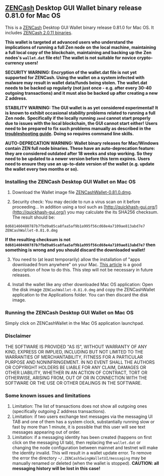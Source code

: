 ## [ZENCash](https://zensystem.io/) Desktop GUI Wallet binary release 0.81.0 for Mac OS

This is a [ZENCash](https://zensystem.io/) Desktop GUI Wallet binary release 0.81.0 for Mac OS. 
It includes [ZENCash 2.0.11 binaries](https://github.com/ZencashOfficial/zen/releases/tag/v2.0.11).

**This wallet is targeted at advanced users who understand the implications of running a full Zen node on**
**the local machine, maintaining a full local copy of the blockchain, maintaining and backing up the**
**Zen nodes's `wallet.dat` file etc! The wallet is not suitable for novice crypto-currency users!**

**SECURITY WARNING: Encryption of the wallet.dat file is not yet supported for ZENCash. Using the wallet** 
**on a system infected with malware may result in wallet data/funds being stolen. The**
**wallet.dat needs to be backed up regularly (not just once - e.g. after every 30-40**
**outgoing transactions) and it must also be backed up after creating a new Z address.**

**STABILITY WARNING: The GUI wallet is as yet considered experimental! It is known to exhibit occasional stability problems related to running a full Zen node.**
**Specifically if the locally running `zend` cannot start properly due to issues with the local blockchain, the GUI cannot start either!**
**Users need to be prepared to fix such problems manually as described in the [troubleshooting guide](TroubleshootingGuide.md).**
**Doing so requires command line skills.**

**AUTO-DEPRECATION WARNING: Wallet binary releases for Mac/Windows contain ZEN full node binaries. These have an auto-deprecation feature:**
**they are considered outdated after 18 weeks and stop working. So they need to be updated to a newer version before this term expires.**
**Users need to ensure they use an up-to-date version of the wallet (e.g. update the wallet every two months or so).**

### Installing the ZENCash Desktop GUI Wallet on Mac OS

1. Download the Wallet image file 
[ZENCashWallet-0.81.0.dmg](https://github.com/ZencashOfficial/zencash-swing-wallet-ui/releases/download/0.81.0/ZENCashWallet-0.81.0.dmg). 

2. Security check: You may decide to run a virus scan on it before proceeding... In addition using a tool 
such as [http://quickhash-gui.org/](http://quickhash-gui.org/) you may calculate the its SHA256 checksum. The 
result should be:
```
8d681460480787b7fbd9a05ca8faa5af9b1a995f56cd68e4a7109ae813abd7e7  ZENCashWallet-0.81.0.dmg
```
**If the resulting checksum is not `8d681460480787b7fbd9a05ca8faa5af9b1a995f56cd68e4a7109ae813abd7e7` then**
**something is wrong and you should discard the downloaded wallet!**

3. You need to (at least temporarily) allow the installation of "apps downloaded from anywhere" on your Mac. 
[This article](http://osxdaily.com/2016/09/27/allow-apps-from-anywhere-macos-gatekeeper/) is a good description
of how to do this. This step will not be necessary in future releases. 

4. Install the wallet like any other downloaded Mac OS application: Open the disk image `ZENCashWallet-0.81.0.dmg`
and copy the ZENCashWallet application to the Applications folder. You can then discard the disk image.
   
### Running the ZENCash Desktop GUI Wallet on Mac OS

Simply click on ZENCashWallet in the Mac OS application launchpad.

### Disclaimer

THE SOFTWARE IS PROVIDED "AS IS", WITHOUT WARRANTY OF ANY KIND, EXPRESS OR
IMPLIED, INCLUDING BUT NOT LIMITED TO THE WARRANTIES OF MERCHANTABILITY,
FITNESS FOR A PARTICULAR PURPOSE AND NONINFRINGEMENT. IN NO EVENT SHALL THE
AUTHORS OR COPYRIGHT HOLDERS BE LIABLE FOR ANY CLAIM, DAMAGES OR OTHER
LIABILITY, WHETHER IN AN ACTION OF CONTRACT, TORT OR OTHERWISE, ARISING FROM,
OUT OF OR IN CONNECTION WITH THE SOFTWARE OR THE USE OR OTHER DEALINGS IN THE
SOFTWARE.

### Some known issues and limitations
1. Limitation: The list of transactions does not show all outgoing ones (specifically outgoing Z address 
transactions).  
1. Limitation: if two users exchange text messages via the messaging UI TAB and one of them has a system clock, substantially running slow or fast by more than 1 minute, it is possible that this user will see text messages appearing out of order. 
1. Limitation: if a messaging identity has been created (happens on first click on the messaging UI tab), then replacing the `wallet.dat` or changing the node configuration between mainnet and testnet will make the identity invalid. This will result in a wallet update error. To remove the error the directory `~/.ZENCashSwingWalletUI/messaging` may be manually renamed or deleted (when the wallet is stopped). **CAUTION: all messaging history will be lost in this case!**
